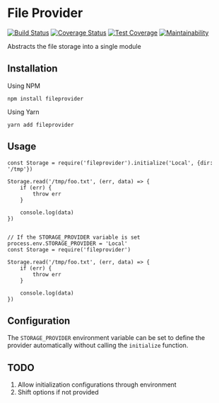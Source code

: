 # File Provider

[![Build Status](https://travis-ci.org/mike-carey/fileprovider.svg?branch=master)](https://travis-ci.org/mike-carey/fileprovider)
[![Coverage Status](https://coveralls.io/repos/github/mike-carey/fileprovider/badge.svg?branch=master)](https://coveralls.io/github/mike-carey/fileprovider?branch=master)
[![Test Coverage](https://api.codeclimate.com/v1/badges/8b2b532cfb311d232d7b/test_coverage)](https://codeclimate.com/github/mike-carey/fileprovider/test_coverage)
[![Maintainability](https://api.codeclimate.com/v1/badges/8b2b532cfb311d232d7b/maintainability)](https://codeclimate.com/github/mike-carey/fileprovider/maintainability)

Abstracts the file storage into a single module


## Installation
Using NPM
```
npm install fileprovider
```

Using Yarn
```
yarn add fileprovider
```

## Usage
```
const Storage = require('fileprovider').initialize('Local', {dir: '/tmp'})

Storage.read('/tmp/foo.txt', (err, data) => {
    if (err) {
        throw err
    }

    console.log(data)
})


// If the STORAGE_PROVIDER variable is set
process.env.STORAGE_PROVIDER = 'Local'
const Storage = require('fileprovider')

Storage.read('/tmp/foo.txt', (err, data) => {
    if (err) {
        throw err
    }

    console.log(data)
})
```

## Configuration
The `STORAGE_PROVIDER` environment variable can be set to define the provider automatically without calling the `initialize` function.

## TODO
1. Allow initialization configurations through environment
2. Shift options if not provided